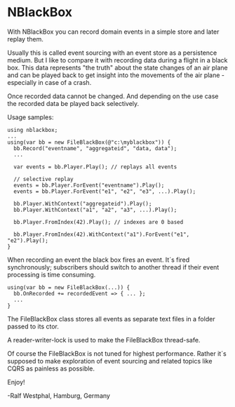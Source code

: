 NBlackBox
=========

With NBlackBox you can record domain events in a simple store and later replay them.

Usually this is called event sourcing with an event store as a persistence medium. But I like to compare it with recording data during a flight in a black box. This data represents "the truth" about the state changes of an air plane and can be played back to get insight into the movements of the air plane - especially in case of a crash.

Once recorded data cannot be changed. And depending on the use case the recorded data be played back selectively.

Usage samples:

```
using nblackbox;
...
using(var bb = new FileBlackBox(@"c:\myblackbox")) {
  bb.Record("eventname", "aggregateid", "data, data");
  ...

  var events = bb.Player.Play(); // replays all events

  // selective replay
  events = bb.Player.ForEvent("eventname").Play();
  events = bb.Player.ForEvent("e1", "e2", "e3", ...).Play();

  bb.Player.WithContext("aggregateid").Play();
  bb.Player.WithContext("a1", "a2", "a3", ...).Play();

  bb.Player.FromIndex(42).Play(); // indexes are 0 based

  bb.Player.FromIndex(42).WithContext("a1").ForEvent("e1", "e2").Play();
}
```

When recording an event the black box fires an event. It´s fired synchronously; subscribers should switch to another thread if their event processing is time consuming.

```
using(var bb = new FileBlackBox(...)) {
  bb.OnRecorded += recordedEvent => { ... };
  ...
}

```

The FileBlackBox class stores all events as separate text files in a folder passed to its ctor.

A reader-writer-lock is used to make the FileBlackBox thread-safe.

Of course the FileBlackBox is not tuned for highest performance. Rather it´s supposed to make exploration of event sourcing and related topics like CQRS as painless as possible.

Enjoy!

-Ralf Westphal, Hamburg, Germany
